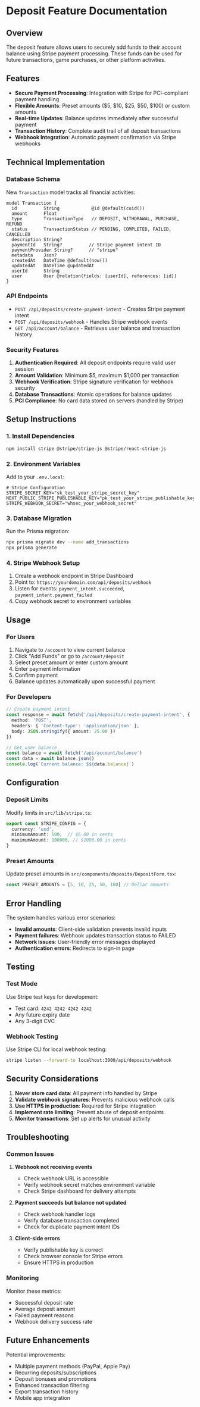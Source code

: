 # Deposit Feature Documentation

## Overview

The deposit feature allows users to securely add funds to their account balance using Stripe payment processing. These funds can be used for future transactions, game purchases, or other platform activities.

## Features

- **Secure Payment Processing**: Integration with Stripe for PCI-compliant payment handling
- **Flexible Amounts**: Preset amounts ($5, $10, $25, $50, $100) or custom amounts
- **Real-time Updates**: Balance updates immediately after successful payment
- **Transaction History**: Complete audit trail of all deposit transactions
- **Webhook Integration**: Automatic payment confirmation via Stripe webhooks

## Technical Implementation

### Database Schema

New `Transaction` model tracks all financial activities:

```prisma
model Transaction {
  id          String            @id @default(cuid())
  amount      Float
  type        TransactionType   // DEPOSIT, WITHDRAWAL, PURCHASE, REFUND
  status      TransactionStatus // PENDING, COMPLETED, FAILED, CANCELLED
  description String?
  paymentId   String?          // Stripe payment intent ID
  paymentProvider String?      // "stripe"
  metadata    Json?
  createdAt   DateTime @default(now())
  updatedAt   DateTime @updatedAt
  userId      String
  user        User @relation(fields: [userId], references: [id])
}
```

### API Endpoints

- `POST /api/deposits/create-payment-intent` - Creates Stripe payment intent
- `POST /api/deposits/webhook` - Handles Stripe webhook events
- `GET /api/account/balance` - Retrieves user balance and transaction history

### Security Features

1. **Authentication Required**: All deposit endpoints require valid user session
2. **Amount Validation**: Minimum $5, maximum $1,000 per transaction
3. **Webhook Verification**: Stripe signature verification for webhook security
4. **Database Transactions**: Atomic operations for balance updates
5. **PCI Compliance**: No card data stored on servers (handled by Stripe)

## Setup Instructions

### 1. Install Dependencies

```bash
npm install stripe @stripe/stripe-js @stripe/react-stripe-js
```

### 2. Environment Variables

Add to your `.env.local`:

```env
# Stripe Configuration
STRIPE_SECRET_KEY="sk_test_your_stripe_secret_key"
NEXT_PUBLIC_STRIPE_PUBLISHABLE_KEY="pk_test_your_stripe_publishable_key"
STRIPE_WEBHOOK_SECRET="whsec_your_webhook_secret"
```

### 3. Database Migration

Run the Prisma migration:

```bash
npx prisma migrate dev --name add_transactions
npx prisma generate
```

### 4. Stripe Webhook Setup

1. Create a webhook endpoint in Stripe Dashboard
2. Point to: `https://yourdomain.com/api/deposits/webhook`
3. Listen for events: `payment_intent.succeeded`, `payment_intent.payment_failed`
4. Copy webhook secret to environment variables

## Usage

### For Users

1. Navigate to `/account` to view current balance
2. Click "Add Funds" or go to `/account/deposit`
3. Select preset amount or enter custom amount
4. Enter payment information
5. Confirm payment
6. Balance updates automatically upon successful payment

### For Developers

```typescript
// Create payment intent
const response = await fetch('/api/deposits/create-payment-intent', {
  method: 'POST',
  headers: { 'Content-Type': 'application/json' },
  body: JSON.stringify({ amount: 25.00 })
})

// Get user balance
const balance = await fetch('/api/account/balance')
const data = await balance.json()
console.log(`Current balance: $${data.balance}`)
```

## Configuration

### Deposit Limits

Modify limits in `src/lib/stripe.ts`:

```typescript
export const STRIPE_CONFIG = {
  currency: 'usd',
  minimumAmount: 500,  // $5.00 in cents
  maximumAmount: 100000, // $1000.00 in cents
}
```

### Preset Amounts

Update preset amounts in `src/components/deposits/DepositForm.tsx`:

```typescript
const PRESET_AMOUNTS = [5, 10, 25, 50, 100] // Dollar amounts
```

## Error Handling

The system handles various error scenarios:

- **Invalid amounts**: Client-side validation prevents invalid inputs
- **Payment failures**: Webhook updates transaction status to FAILED
- **Network issues**: User-friendly error messages displayed
- **Authentication errors**: Redirects to sign-in page

## Testing

### Test Mode

Use Stripe test keys for development:
- Test card: `4242 4242 4242 4242`
- Any future expiry date
- Any 3-digit CVC

### Webhook Testing

Use Stripe CLI for local webhook testing:

```bash
stripe listen --forward-to localhost:3000/api/deposits/webhook
```

## Security Considerations

1. **Never store card data**: All payment info handled by Stripe
2. **Validate webhook signatures**: Prevents malicious webhook calls
3. **Use HTTPS in production**: Required for Stripe integration
4. **Implement rate limiting**: Prevent abuse of deposit endpoints
5. **Monitor transactions**: Set up alerts for unusual activity

## Troubleshooting

### Common Issues

1. **Webhook not receiving events**
   - Check webhook URL is accessible
   - Verify webhook secret matches environment variable
   - Check Stripe dashboard for delivery attempts

2. **Payment succeeds but balance not updated**
   - Check webhook handler logs
   - Verify database transaction completed
   - Check for duplicate payment intent IDs

3. **Client-side errors**
   - Verify publishable key is correct
   - Check browser console for Stripe errors
   - Ensure HTTPS in production

### Monitoring

Monitor these metrics:
- Successful deposit rate
- Average deposit amount
- Failed payment reasons
- Webhook delivery success rate

## Future Enhancements

Potential improvements:
- Multiple payment methods (PayPal, Apple Pay)
- Recurring deposits/subscriptions
- Deposit bonuses and promotions
- Enhanced transaction filtering
- Export transaction history
- Mobile app integration